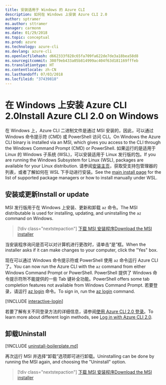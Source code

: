 ```yaml
---
title: 安装适用于 Windows 的 Azure CLI
description: 如何在 Windows 上安装 Azure CLI 2.0
author: sptramer
ms.author: sttramer
manager: carmonm
ms.date: 01/29/2018
ms.topic: conceptual
ms.prod: azure
ms.technology: azure-cli
ms.devlang: azure-cli
ms.openlocfilehash: d662333f828c65fa709fa622de7de3a18bea58d8
ms.sourcegitcommit: 308f9eb433a05b814999ac404f63d181169fffeb
ms.translationtype: HT
ms.contentlocale: zh-CN
ms.lasthandoff: 07/03/2018
ms.locfileid: "37439818"
---
```

# <a name="install-azure-cli-20-on-windows"></a><span data-ttu-id="302c7-103">在 Windows 上安装 Azure CLI 2.0</span><span class="sxs-lookup"><span data-stu-id="302c7-103">Install Azure CLI 2.0 on Windows</span></span>

<span data-ttu-id="302c7-104">在 Windows 上，Azure CLI 二进制文件是通过 MSI 安装的，因此，可以通过 Windows 命令提示符 (CMD) 或 PowerShell 访问 CLI。</span><span class="sxs-lookup"><span data-stu-id="302c7-104">On Windows the Azure CLI binary is installed via an MSI, which gives you access to the CLI through the Windows Command Prompt (CMD) or PowerShell.</span></span>
<span data-ttu-id="302c7-105">如果运行的是适用于 Linux 的 Windows 子系统 (WSL)，可以安装适用于 Linux 发行版的包。</span><span class="sxs-lookup"><span data-stu-id="302c7-105">If you are running the Windows Subsystem for Linux (WSL), packages are available for your Linux distribution.</span></span> <span data-ttu-id="302c7-106">请参阅[安装主页](install-azure-cli.md)，获取受支持包管理器的列表，或者了解如何在 WSL 下手动进行安装。</span><span class="sxs-lookup"><span data-stu-id="302c7-106">See the [main install page](install-azure-cli.md) for the list of supported package managers or how to install manually under WSL.</span></span>

## <a name="install-or-update"></a><span data-ttu-id="302c7-107">安装或更新</span><span class="sxs-lookup"><span data-stu-id="302c7-107">Install or update</span></span>

<span data-ttu-id="302c7-108">MSI 发行版用于在 Windows 上安装、更新和卸载 `az` 命令。</span><span class="sxs-lookup"><span data-stu-id="302c7-108">The MSI distributable is used for installing, updating, and uninstalling the `az` command on Windows.</span></span>

> [!div class="nextstepaction"]
> [<span data-ttu-id="302c7-109">下载 MSI 安装程序</span><span class="sxs-lookup"><span data-stu-id="302c7-109">Download the MSI installer</span></span>](https://aka.ms/installazurecliwindows)

<span data-ttu-id="302c7-110">当安装程序询问是否可以对计算机进行更改时，请单击“是”框。</span><span class="sxs-lookup"><span data-stu-id="302c7-110">When the installer asks if it can make changes to your computer, click the "Yes" box.</span></span>

<span data-ttu-id="302c7-111">现在可以通过 Windows 命令提示符或 PowerShell 使用 `az` 命令运行 Azure CLI 了。</span><span class="sxs-lookup"><span data-stu-id="302c7-111">You can now run the Azure CLI with the `az` command from either Windows Command Prompt or PowerShell.</span></span> <span data-ttu-id="302c7-112">PowerShell 提供了 Windows 命令提示符所不能提供的一些 Tab 键补全功能。</span><span class="sxs-lookup"><span data-stu-id="302c7-112">PowerShell offers some tab completion features not available from Windows Command Prompt.</span></span> <span data-ttu-id="302c7-113">若要登录，请运行 [az login](/cli/azure/reference-index#az-login) 命令。</span><span class="sxs-lookup"><span data-stu-id="302c7-113">To sign in, run the [az login](/cli/azure/reference-index#az-login) command.</span></span>

[!INCLUDE [interactive-login](includes/interactive-login.md)]

<span data-ttu-id="302c7-114">若要了解有关不同登录方法的详细信息，请参阅[使用 Azure CLI 2.0 登录](authenticate-azure-cli.md)。</span><span class="sxs-lookup"><span data-stu-id="302c7-114">To learn more about different login methods, see [Log in with Azure CLI 2.0](authenticate-azure-cli.md).</span></span>

## <a name="uninstall"></a><span data-ttu-id="302c7-115">卸载</span><span class="sxs-lookup"><span data-stu-id="302c7-115">Uninstall</span></span>

[!INCLUDE [uninstall-boilerplate.md](includes/uninstall-boilerplate.md)]

<span data-ttu-id="302c7-116">再次运行 MSI 并选择“卸载”选项即可进行卸载。</span><span class="sxs-lookup"><span data-stu-id="302c7-116">Uninstalling can be done by running the MSI again, and choosing the "Uninstall" option.</span></span>

> [!div class="nextstepaction"]
> [<span data-ttu-id="302c7-117">下载 MSI 安装程序</span><span class="sxs-lookup"><span data-stu-id="302c7-117">Download the MSI installer</span></span>](https://aka.ms/installazurecliwindows)
